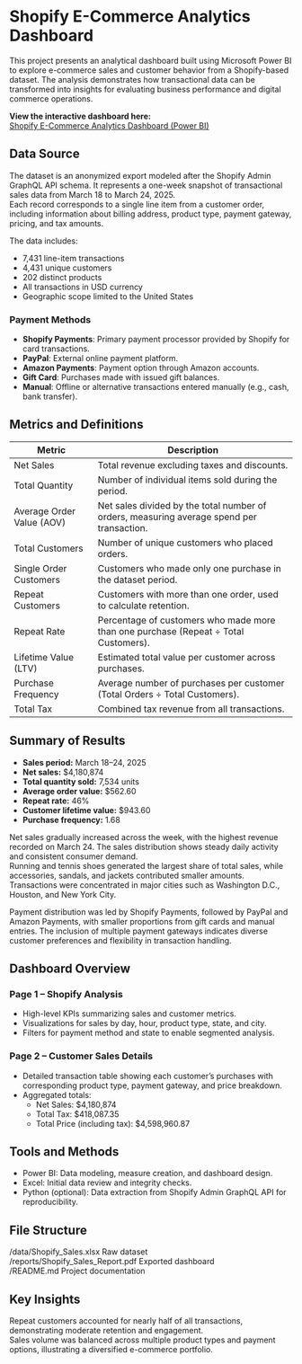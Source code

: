 # Shopify E-Commerce Analytics Dashboard

This project presents an analytical dashboard built using Microsoft Power BI to explore e-commerce sales and customer behavior from a Shopify-based dataset. The analysis demonstrates how transactional data can be transformed into insights for evaluating business performance and digital commerce operations.

**View the interactive dashboard here:**  
[Shopify E-Commerce Analytics Dashboard (Power BI)](https://app.powerbi.com/view?r=eyJrIjoiOTE4ZTc2YzQtM2Q1OS00NWIxLWJkMDEtYjgzMmQxM2NlMjBiIiwidCI6ImFjMzUyZjliLWViNjMtNGNhMi05Y2Y5LWY0YzQwMDQ3Y2VmZiIsImMiOjZ9)

## Data Source

The dataset is an anonymized export modeled after the Shopify Admin GraphQL API schema. It represents a one-week snapshot of transactional sales data from March 18 to March 24, 2025.  
Each record corresponds to a single line item from a customer order, including information about billing address, product type, payment gateway, pricing, and tax amounts.  

The data includes:
- 7,431 line-item transactions  
- 4,431 unique customers  
- 202 distinct products  
- All transactions in USD currency  
- Geographic scope limited to the United States  

### Payment Methods

- **Shopify Payments**: Primary payment processor provided by Shopify for card transactions.  
- **PayPal**: External online payment platform.  
- **Amazon Payments**: Payment option through Amazon accounts.  
- **Gift Card**: Purchases made with issued gift balances.  
- **Manual**: Offline or alternative transactions entered manually (e.g., cash, bank transfer).

## Metrics and Definitions

| Metric | Description |
|--------|--------------|
| Net Sales | Total revenue excluding taxes and discounts. |
| Total Quantity | Number of individual items sold during the period. |
| Average Order Value (AOV) | Net sales divided by the total number of orders, measuring average spend per transaction. |
| Total Customers | Number of unique customers who placed orders. |
| Single Order Customers | Customers who made only one purchase in the dataset period. |
| Repeat Customers | Customers with more than one order, used to calculate retention. |
| Repeat Rate | Percentage of customers who made more than one purchase (Repeat ÷ Total Customers). |
| Lifetime Value (LTV) | Estimated total value per customer across purchases. |
| Purchase Frequency | Average number of purchases per customer (Total Orders ÷ Total Customers). |
| Total Tax | Combined tax revenue from all transactions. |

## Summary of Results

- **Sales period:** March 18–24, 2025  
- **Net sales:** \$4,180,874  
- **Total quantity sold:** 7,534 units  
- **Average order value:** \$562.60  
- **Repeat rate:** 46%  
- **Customer lifetime value:** \$943.60  
- **Purchase frequency:** 1.68  

Net sales gradually increased across the week, with the highest revenue recorded on March 24. The sales distribution shows steady daily activity and consistent consumer demand.  
Running and tennis shoes generated the largest share of total sales, while accessories, sandals, and jackets contributed smaller amounts.  
Transactions were concentrated in major cities such as Washington D.C., Houston, and New York City.

Payment distribution was led by Shopify Payments, followed by PayPal and Amazon Payments, with smaller proportions from gift cards and manual entries. The inclusion of multiple payment gateways indicates diverse customer preferences and flexibility in transaction handling.

## Dashboard Overview

### Page 1 – Shopify Analysis
- High-level KPIs summarizing sales and customer metrics.  
- Visualizations for sales by day, hour, product type, state, and city.  
- Filters for payment method and state to enable segmented analysis.  

### Page 2 – Customer Sales Details
- Detailed transaction table showing each customer’s purchases with corresponding product type, payment gateway, and price breakdown.  
- Aggregated totals:  
  - Net Sales: \$4,180,874  
  - Total Tax: \$418,087.35  
  - Total Price (including tax): \$4,598,960.87  

## Tools and Methods

- Power BI: Data modeling, measure creation, and dashboard design.  
- Excel: Initial data review and integrity checks.  
- Python (optional): Data extraction from Shopify Admin GraphQL API for reproducibility.  

## File Structure

/data/Shopify_Sales.xlsx              Raw dataset  
/reports/Shopify_Sales_Report.pdf     Exported dashboard  
/README.md                            Project documentation  



## Key Insights

Repeat customers accounted for nearly half of all transactions, demonstrating moderate retention and engagement.  
Sales volume was balanced across multiple product types and payment options, illustrating a diversified e-commerce portfolio.
